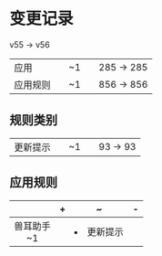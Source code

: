 # 变更记录

v55 -> v56

||||||
|-|:-:|:-:|:-:|:-:|
|应用||~1||285 -> 285|
|应用规则||~1||856 -> 856|

## 规则类别

||||||
|-|:-:|:-:|:-:|:-:|
|更新提示||~1||93 -> 93|

## 应用规则

||+|~|-|
|:-:|-|-|-|
|兽耳助手<br>~1||<li>更新提示||
